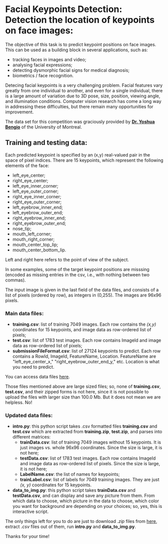 # Facial Keypoints Detection: Detection the location of keypoints on face images:

The objective of this task is to predict keypoint positions on face images. This can be used as a building block in several applications, such as:

* tracking faces in images and video;
* analysing facial expressions;
* detecting dysmorphic facial signs for medical diagnosis;
* biometrics / face recognition.

Detecing facial keypoints is a very challenging problem.  Facial features vary greatly from one individual to another, and even for a single individual, there is a large amount of variation due to 3D pose, size, position, viewing angle, and illumination conditions. Computer vision research has come a long way in addressing these difficulties, but there remain many opportunities for improvement.

The data set for this competition was graciously provided by [**Dr. Yoshua Bengio**](http://www.iro.umontreal.ca/~bengioy/yoshua_en/index.html) of the University of Montreal.

## Training and testing data:

Each predicted keypoint is specified by an (x,y) real-valued pair in the space of pixel indices. There are 15 keypoints, which represent the following elements of the face:

* left_eye_center;
* right_eye_center;
* left_eye_inner_corner;
* left_eye_outer_corner;
* right_eye_inner_corner;
* right_eye_outer_corner;
* left_eyebrow_inner_end;
* left_eyebrow_outer_end;
* right_eyebrow_inner_end;
* right_eyebrow_outer_end;
* nose_tip;
* mouth_left_corner;
* mouth_right_corner;
* mouth_center_top_lip;
* mouth_center_bottom_lip.

Left and right here refers to the point of view of the subject.

In some examples, some of the target keypoint positions are misssing (encoded as missing entries in the csv, i.e., with nothing between two commas).

The input image is given in the last field of the data files, and consists of a list of pixels (ordered by row), as integers in (0,255). The images are 96x96 pixels.

### Main data files:

* **training.csv**: list of training 7049 images. Each row contains the *(x,y)* coordinates for 15 keypoints, and image data as row-ordered list of pixels;
* **test.csv**: list of 1783 test images. Each row contains ImageId and image data as row-ordered list of pixels;
* **submissionFileFormat.csv**: list of 27124 keypoints to predict. Each row contains a RowId, ImageId, FeatureName, Location. FeatureName are "left_eye_center_x," "right_eyebrow_outer_end_y," etc. Location is what you need to predict. 

You can access data files [here](https://www.kaggle.com/c/facial-keypoints-detection/data).

Those files mentioned above are large sized files; so, none of **training.csv**, **test.csv**, and their zipped forms is not here, since it is not possible to upload the files with larger size than 100.0 Mb. But it does not mean we are helpless. No!

### Updated data files:

* **intro.py**: this python script takes .csv formatted files **training.csv** and **test.csv** which are extracted from **training.zip**, **test.zip**, and parses into different matrices:
  * **trainData.csv**: list of training 7049 images without 15 keypoints. It is just images vs. whole 96x96 coordinates. Since the size is large, it is not here;
  * **testData.csv**: list of 1783 test images. Each row contains ImageId and image data as row-ordered list of pixels. Since the size is large, it is not here;
  * **LabelName.csv**: the list of names for keypoints;
  * **trainLabel.csv**: list of labels for 7049 training images. They are just *(x, y)* coordinates for 15 keypoints.
* **data_to_img.py**: this python script takes **trainData.csv** and **testData.csv**, and can display and save any picture from them. From which data to choose, which picture in the data to choose, which color you want for background are depending on your choices; so, yes, this is interactive script.

The only things left for you to do are just to download *.zip* files from [here](https://www.kaggle.com/c/facial-keypoints-detection/data), extract *.csv* files out of them, run **intro.py** and **data_to_img.py**.

Thanks for your time!
